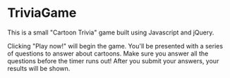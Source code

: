# TriviaGame

This is a small "Cartoon Trivia" game built using Javascript and jQuery. 

Clicking "Play now!" will begin the game. You'll be presented with a series of questions to answer about cartoons.
Make sure you answer all the questions before the timer runs out! After you submit your answers, your results will be shown.